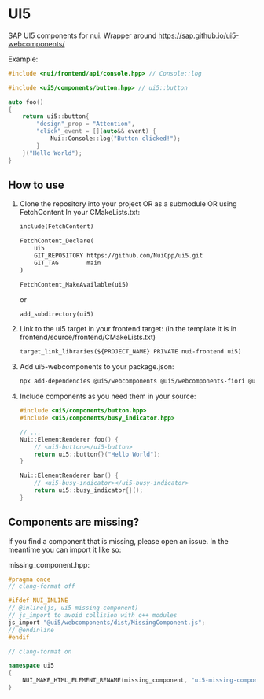 # UI5
SAP UI5 components for nui.
Wrapper around https://sap.github.io/ui5-webcomponents/

Example:
```cpp
#include <nui/frontend/api/console.hpp> // Console::log

#include <ui5/components/button.hpp> // ui5::button

auto foo()
{
    return ui5::button{
        "design"_prop = "Attention",
        "click"_event = [](auto&& event) {
            Nui::Console::log("Button clicked!");
        }
    }("Hello World");
}
```

## How to use
1. Clone the repository into your project OR as a submodule OR using FetchContent
    In your CMakeLists.txt:
    ```CMakeLists.txt
    include(FetchContent)

    FetchContent_Declare(
        ui5
        GIT_REPOSITORY https://github.com/NuiCpp/ui5.git
        GIT_TAG        main
    )

    FetchContent_MakeAvailable(ui5)
    ```
    or
    ```CMakeLists.txt
    add_subdirectory(ui5)
    ```
2. Link to the ui5 target in your frontend target: (in the template it is in frontend/source/frontend/CMakeLists.txt)
    ```CMakeLists.txt
    target_link_libraries(${PROJECT_NAME} PRIVATE nui-frontend ui5)
    ```
3. Add ui5-webcomponents to your package.json:
    ```sh
    npx add-dependencies @ui5/webcomponents @ui5/webcomponents-fiori @ui5/webcomponents-icons
    ```
4. Include components as you need them in your source:
    ```cpp
    #include <ui5/components/button.hpp>
    #include <ui5/components/busy_indicator.hpp>

    // ...
    Nui::ElementRenderer foo() {
        // <ui5-button></ui5-button>
        return ui5::button{}("Hello World");
    }

    Nui::ElementRenderer bar() {
        // <ui5-busy-indicator></ui5-busy-indicator>
        return ui5::busy_indicator{}();
    }
    ```

## Components are missing?
If you find a component that is missing, please open an issue.
In the meantime you can import it like so:

missing_component.hpp:
```cpp
#pragma once
// clang-format off

#ifdef NUI_INLINE
// @inline(js, ui5-missing-component)
// js_import to avoid collision with c++ modules
js_import "@ui5/webcomponents/dist/MissingComponent.js";
// @endinline
#endif

// clang-format on

namespace ui5
{
    NUI_MAKE_HTML_ELEMENT_RENAME(missing_component, "ui5-missing-component")
}
```
